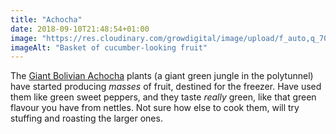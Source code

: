 ```yaml
---
title: "Achocha"
date: 2018-09-10T21:48:54+01:00
image: "https://res.cloudinary.com/growdigital/image/upload/f_auto,q_70,w_736/v1544351549/achocha-43691988715.jpg"
imageAlt: "Basket of cucumber-looking fruit"
---
```


The [Giant Bolivian Achocha](http://www.realseeds.co.uk/cucumberrelatives.html) plants (a giant green jungle in the polytunnel) have started producing _masses_ of fruit, destined for the freezer. Have used them like green sweet peppers, and they taste _really_ green, like that green flavour you have from nettles. Not sure how else to cook them, will try stuffing and roasting the larger ones. 
